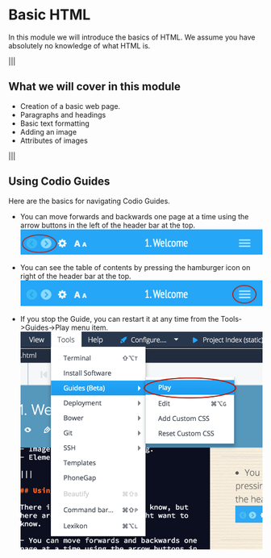 # Basic HTML
In this module we will introduce the basics of HTML. We assume you have absolutely no knowledge of what HTML is.

|||

## What we will cover in this module
- Creation of a basic web page.
- Paragraphs and headings
- Basic text formatting
- Adding an image
- Attributes of images

|||

## Using Codio Guides

Here are the basics for navigating Codio Guides.

- You can move forwards and backwards one page at a time using the arrow buttons in the left of the header bar at the top.
![](.guides/img/s1.png)

- You can see the table of contents by pressing the  hamburger icon on right of the header bar at the top.
![](.guides/img/s2.png)

- If you stop the Guide, you can restart it at any time from the Tools->Guides->Play menu item.
![](.guides/img/s3.png)
